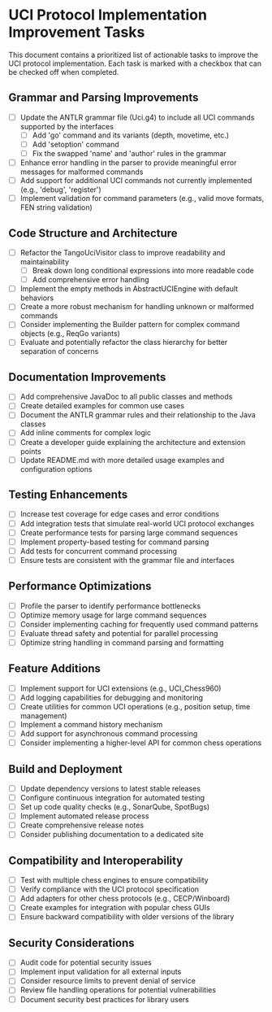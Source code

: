 # UCI Protocol Implementation Improvement Tasks

This document contains a prioritized list of actionable tasks to improve the UCI protocol implementation. Each task is marked with a checkbox that can be checked off when completed.

## Grammar and Parsing Improvements

- [ ] Update the ANTLR grammar file (Uci.g4) to include all UCI commands supported by the interfaces
  - [ ] Add 'go' command and its variants (depth, movetime, etc.)
  - [ ] Add 'setoption' command
  - [ ] Fix the swapped 'name' and 'author' rules in the grammar
- [ ] Enhance error handling in the parser to provide meaningful error messages for malformed commands
- [ ] Add support for additional UCI commands not currently implemented (e.g., 'debug', 'register')
- [ ] Implement validation for command parameters (e.g., valid move formats, FEN string validation)

## Code Structure and Architecture

- [ ] Refactor the TangoUciVisitor class to improve readability and maintainability
  - [ ] Break down long conditional expressions into more readable code
  - [ ] Add comprehensive error handling
- [ ] Implement the empty methods in AbstractUCIEngine with default behaviors
- [ ] Create a more robust mechanism for handling unknown or malformed commands
- [ ] Consider implementing the Builder pattern for complex command objects (e.g., ReqGo variants)
- [ ] Evaluate and potentially refactor the class hierarchy for better separation of concerns

## Documentation Improvements

- [ ] Add comprehensive JavaDoc to all public classes and methods
- [ ] Create detailed examples for common use cases
- [ ] Document the ANTLR grammar rules and their relationship to the Java classes
- [ ] Add inline comments for complex logic
- [ ] Create a developer guide explaining the architecture and extension points
- [ ] Update README.md with more detailed usage examples and configuration options

## Testing Enhancements

- [ ] Increase test coverage for edge cases and error conditions
- [ ] Add integration tests that simulate real-world UCI protocol exchanges
- [ ] Create performance tests for parsing large command sequences
- [ ] Implement property-based testing for command parsing
- [ ] Add tests for concurrent command processing
- [ ] Ensure tests are consistent with the grammar file and interfaces

## Performance Optimizations

- [ ] Profile the parser to identify performance bottlenecks
- [ ] Optimize memory usage for large command sequences
- [ ] Consider implementing caching for frequently used command patterns
- [ ] Evaluate thread safety and potential for parallel processing
- [ ] Optimize string handling in command parsing and formatting

## Feature Additions

- [ ] Implement support for UCI extensions (e.g., UCI_Chess960)
- [ ] Add logging capabilities for debugging and monitoring
- [ ] Create utilities for common UCI operations (e.g., position setup, time management)
- [ ] Implement a command history mechanism
- [ ] Add support for asynchronous command processing
- [ ] Consider implementing a higher-level API for common chess operations

## Build and Deployment

- [ ] Update dependency versions to latest stable releases
- [ ] Configure continuous integration for automated testing
- [ ] Set up code quality checks (e.g., SonarQube, SpotBugs)
- [ ] Implement automated release process
- [ ] Create comprehensive release notes
- [ ] Consider publishing documentation to a dedicated site

## Compatibility and Interoperability

- [ ] Test with multiple chess engines to ensure compatibility
- [ ] Verify compliance with the UCI protocol specification
- [ ] Add adapters for other chess protocols (e.g., CECP/Winboard)
- [ ] Create examples for integration with popular chess GUIs
- [ ] Ensure backward compatibility with older versions of the library

## Security Considerations

- [ ] Audit code for potential security issues
- [ ] Implement input validation for all external inputs
- [ ] Consider resource limits to prevent denial of service
- [ ] Review file handling operations for potential vulnerabilities
- [ ] Document security best practices for library users
